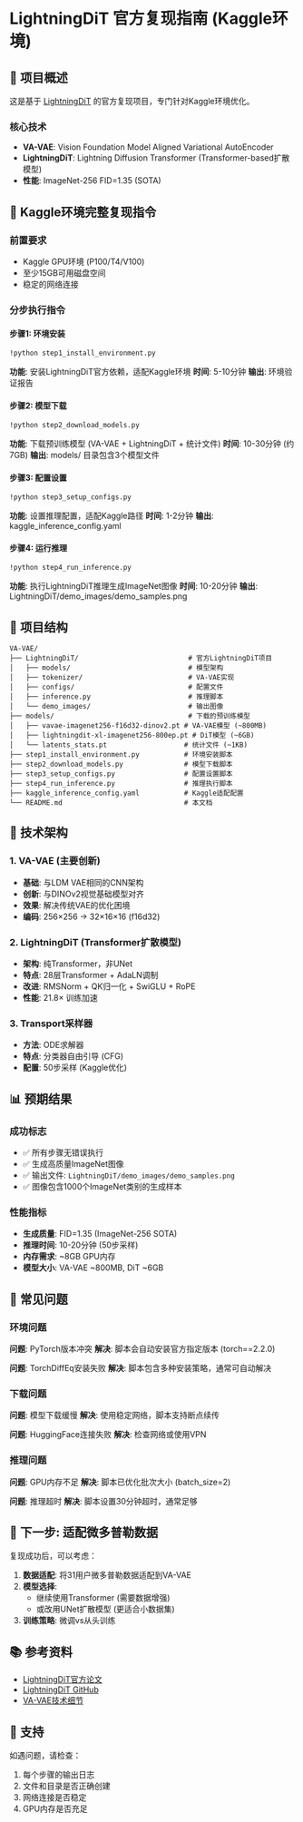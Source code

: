 # LightningDiT 官方复现指南 (Kaggle环境)

## 🎯 项目概述

这是基于 [LightningDiT](https://github.com/hustvl/LightningDiT) 的官方复现项目，专门针对Kaggle环境优化。

### 核心技术
- **VA-VAE**: Vision Foundation Model Aligned Variational AutoEncoder
- **LightningDiT**: Lightning Diffusion Transformer (Transformer-based扩散模型)
- **性能**: ImageNet-256 FID=1.35 (SOTA)

## 🚀 Kaggle环境完整复现指令

### 前置要求
- Kaggle GPU环境 (P100/T4/V100)
- 至少15GB可用磁盘空间
- 稳定的网络连接

### 分步执行指令

#### 步骤1: 环境安装
```bash
!python step1_install_environment.py
```
**功能**: 安装LightningDiT官方依赖，适配Kaggle环境
**时间**: 5-10分钟
**输出**: 环境验证报告

#### 步骤2: 模型下载  
```bash
!python step2_download_models.py
```
**功能**: 下载预训练模型 (VA-VAE + LightningDiT + 统计文件)
**时间**: 10-30分钟 (约7GB)
**输出**: models/ 目录包含3个模型文件

#### 步骤3: 配置设置
```bash
!python step3_setup_configs.py
```
**功能**: 设置推理配置，适配Kaggle路径
**时间**: 1-2分钟
**输出**: kaggle_inference_config.yaml

#### 步骤4: 运行推理
```bash
!python step4_run_inference.py
```
**功能**: 执行LightningDiT推理生成ImageNet图像
**时间**: 10-20分钟
**输出**: LightningDiT/demo_images/demo_samples.png

## 📁 项目结构

```
VA-VAE/
├── LightningDiT/                           # 官方LightningDiT项目
│   ├── models/                             # 模型架构
│   ├── tokenizer/                          # VA-VAE实现
│   ├── configs/                            # 配置文件
│   ├── inference.py                        # 推理脚本
│   └── demo_images/                        # 输出图像
├── models/                                 # 下载的预训练模型
│   ├── vavae-imagenet256-f16d32-dinov2.pt # VA-VAE模型 (~800MB)
│   ├── lightningdit-xl-imagenet256-800ep.pt # DiT模型 (~6GB)
│   └── latents_stats.pt                   # 统计文件 (~1KB)
├── step1_install_environment.py           # 环境安装脚本
├── step2_download_models.py               # 模型下载脚本
├── step3_setup_configs.py                 # 配置设置脚本
├── step4_run_inference.py                 # 推理执行脚本
├── kaggle_inference_config.yaml           # Kaggle适配配置
└── README.md                              # 本文档
```

## 🔧 技术架构

### 1. VA-VAE (主要创新)
- **基础**: 与LDM VAE相同的CNN架构
- **创新**: 与DINOv2视觉基础模型对齐
- **效果**: 解决传统VAE的优化困境
- **编码**: 256×256 → 32×16×16 (f16d32)

### 2. LightningDiT (Transformer扩散模型)
- **架构**: 纯Transformer，非UNet
- **特点**: 28层Transformer + AdaLN调制
- **改进**: RMSNorm + QK归一化 + SwiGLU + RoPE
- **性能**: 21.8× 训练加速

### 3. Transport采样器
- **方法**: ODE求解器
- **特点**: 分类器自由引导 (CFG)
- **配置**: 50步采样 (Kaggle优化)

## 📊 预期结果

### 成功标志
- ✅ 所有步骤无错误执行
- ✅ 生成高质量ImageNet图像
- ✅ 输出文件: `LightningDiT/demo_images/demo_samples.png`
- ✅ 图像包含1000个ImageNet类别的生成样本

### 性能指标
- **生成质量**: FID=1.35 (ImageNet-256 SOTA)
- **推理时间**: 10-20分钟 (50步采样)
- **内存需求**: ~8GB GPU内存
- **模型大小**: VA-VAE ~800MB, DiT ~6GB

## 🐛 常见问题

### 环境问题
**问题**: PyTorch版本冲突
**解决**: 脚本会自动安装官方指定版本 (torch==2.2.0)

**问题**: TorchDiffEq安装失败
**解决**: 脚本包含多种安装策略，通常可自动解决

### 下载问题
**问题**: 模型下载缓慢
**解决**: 使用稳定网络，脚本支持断点续传

**问题**: HuggingFace连接失败
**解决**: 检查网络或使用VPN

### 推理问题
**问题**: GPU内存不足
**解决**: 脚本已优化批次大小 (batch_size=2)

**问题**: 推理超时
**解决**: 脚本设置30分钟超时，通常足够

## 🎯 下一步: 适配微多普勒数据

复现成功后，可以考虑：

1. **数据适配**: 将31用户微多普勒数据适配到VA-VAE
2. **模型选择**: 
   - 继续使用Transformer (需要数据增强)
   - 或改用UNet扩散模型 (更适合小数据集)
3. **训练策略**: 微调vs从头训练

## 📚 参考资料

- [LightningDiT官方论文](https://arxiv.org/abs/2412.09958)
- [LightningDiT GitHub](https://github.com/hustvl/LightningDiT)
- [VA-VAE技术细节](https://github.com/hustvl/LightningDiT/tree/main/vavae)

## 🤝 支持

如遇问题，请检查：
1. 每个步骤的输出日志
2. 文件和目录是否正确创建
3. 网络连接是否稳定
4. GPU内存是否充足
